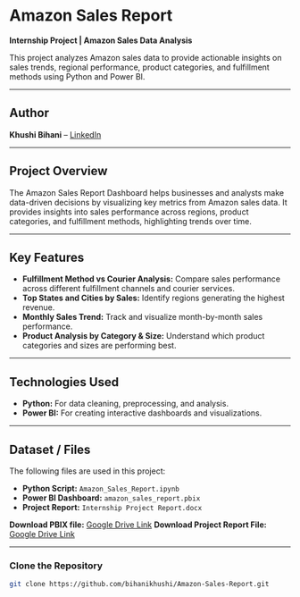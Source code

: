 # Amazon Sales Report
**Internship Project | Amazon Sales Data Analysis**  

This project analyzes Amazon sales data to provide actionable insights on sales trends, regional performance, product categories, and fulfillment methods using Python and Power BI.

---

## Author
**Khushi Bihani** – [LinkedIn](https://www.linkedin.com/in/khushi-bihani-78a877315)

---

## Project Overview
The Amazon Sales Report Dashboard helps businesses and analysts make data-driven decisions by visualizing key metrics from Amazon sales data. It provides insights into sales performance across regions, product categories, and fulfillment methods, highlighting trends over time.

---

## Key Features
- **Fulfillment Method vs Courier Analysis:** Compare sales performance across different fulfillment channels and courier services.  
- **Top States and Cities by Sales:** Identify regions generating the highest revenue.  
- **Monthly Sales Trend:** Track and visualize month-by-month sales performance.  
- **Product Analysis by Category & Size:** Understand which product categories and sizes are performing best.

---

## Technologies Used
- **Python:** For data cleaning, preprocessing, and analysis.  
- **Power BI:** For creating interactive dashboards and visualizations.  

---
## Dataset / Files
The following files are used in this project:

- **Python Script:** `Amazon_Sales_Report.ipynb`
- **Power BI Dashboard:** `amazon_sales_report.pbix`
- **Project Report:** `Internship Project Report.docx`

**Download PBIX file:** [Google Drive Link](https://drive.google.com/file/d/1fPanpXgiwaCVfZvBd54haYTAombnpRq8/view?usp=drive_link)
**Download Project Report File:** [Google Drive Link](https://docs.google.com/document/d/1qrYDnkDMorga7PiUHDjJi0xqU89FYuZN/edit?usp=drive_link&ouid=105421599820275213021&rtpof=true&sd=true)

---

### Clone the Repository
```bash
git clone https://github.com/bihanikhushi/Amazon-Sales-Report.git


